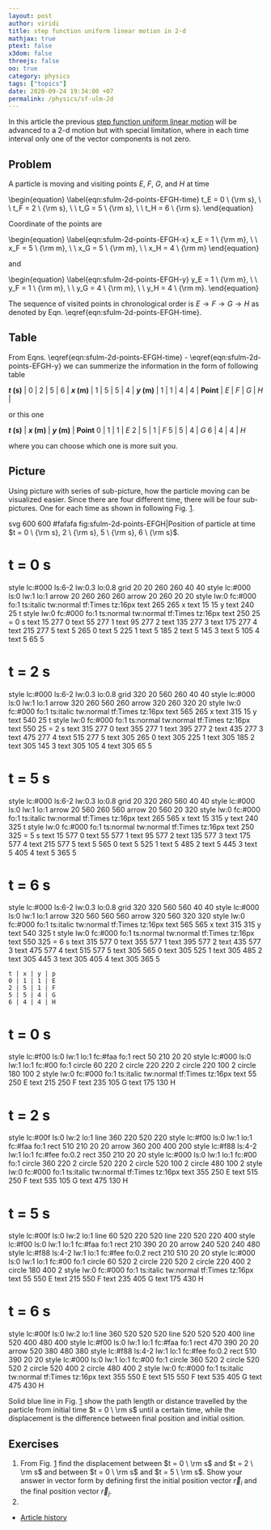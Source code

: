 ```yaml
---
layout: post
author: viridi
title: step function uniform linear motion in 2-d
mathjax: true
ptext: false
x3dom: false
threejs: false
oo: true
category: physics
tags: ["topics"]
date: 2020-09-24 19:34:00 +07
permalink: /physics/sf-ulm-2d
---
```

In this article the previous [step function uniform linear motion](sf-ulm) will be advanced to a 2-d motion but with special limitation, where in each time interval only one of the vector components is not zero.

## Problem
A particle is moving and visiting points $E$, $F$, $G$, and $H$ at  time 

\begin{equation}
\label{eqn:sfulm-2d-points-EFGH-time}
t_E = 0 \ {\rm s}, \ \ t_F = 2 \ {\rm s}, \ \ t_G = 5 \ {\rm s}, \ \ t_H = 6 \ {\rm s}.
\end{equation}

Coordinate of the points are

\begin{equation}
\label{eqn:sfulm-2d-points-EFGH-x}
x_E = 1 \ {\rm m}, \ \ x_F = 5 \ {\rm m}, \ \ x_G = 5 \ {\rm m}, \ \ x_H = 4 \ {\rm m}
\end{equation}

and

\begin{equation}
\label{eqn:sfulm-2d-points-EFGH-y}
y_E = 1 \ {\rm m}, \ \ y_F = 1 \ {\rm m}, \ \ y_G = 4 \ {\rm m}, \ \ y_H = 4 \ {\rm m}.
\end{equation}

The sequence of visited points in chronological order is $E \rightarrow F \rightarrow G \rightarrow H$ as denoted by Eqn. \eqref{eqn:sfulm-2d-points-EFGH-time}.

## Table
From Eqns. \eqref{eqn:sfulm-2d-points-EFGH-time} - \eqref{eqn:sfulm-2d-points-EFGH-y} we can summerize the information in the form of following table

**$t$ (s)** |  0  |  2  |  5  |  6  |
**$x$ (m)** |  1  |  5  |  5  |  4  |
**$y$ (m)** |  1  |  1  |  4  |  4  |
**Point**   | $E$ | $F$ | $G$ | $H$ |

or this one

**$t$ (s)** | **$x$ (m)** | **$y$ (m)**  | **Point** 
0 | 1 | 1 | $E$
2 | 5 | 1 | $F$
5 | 5 | 4 | $G$ 
6 | 4 | 4 | $H$

where you can choose which one is more suit you.

## Picture
Using picture with series of sub-picture, how the particle moving can be visualized easier. Since there are four different time, there will be four sub-pictures. One for each time as shown in following Fig. <a href="#fig:sfulm-2d-points-EFGH">1</a>.

<oo>
svg 600 600 #fafafa fig:sfulm-2d-points-EFGH|Position of particle at time $t = 0 \ {\rm s}, 2 \ {\rm s}, 5 \ {\rm s}, 6 \ {\rm s}$.

# t = 0 s
style lc:#000 ls:6-2 lw:0.3 lo:0.8
grid 20 20 260 260 40 40
style lc:#000 ls:0 lw:1 lo:1
arrow 20 260 260 260
arrow 20 260 20 20
style lw:0 fc:#000 fo:1 ts:italic tw:normal tf:Times tz:16px
text 265 265 x
text 15 15 y
text 240 25 t
style lw:0 fc:#000 fo:1 ts:normal tw:normal tf:Times tz:16px
text 250 25 = 0 s
text 15 277 0
text 55 277 1
text 95 277 2
text 135 277 3
text 175 277 4
text 215 277 5
text 5 265 0
text 5 225 1
text 5 185 2
text 5 145 3
text 5 105 4
text 5 65 5

# t = 2 s
style lc:#000 ls:6-2 lw:0.3 lo:0.8
grid 320 20 560 260 40 40
style lc:#000 ls:0 lw:1 lo:1
arrow 320 260 560 260
arrow 320 260 320 20
style lw:0 fc:#000 fo:1 ts:italic tw:normal tf:Times tz:16px
text 565 265 x
text 315 15 y
text 540 25 t
style lw:0 fc:#000 fo:1 ts:normal tw:normal tf:Times tz:16px
text 550 25 = 2 s
text 315 277 0
text 355 277 1
text 395 277 2
text 435 277 3
text 475 277 4
text 515 277 5
text 305 265 0
text 305 225 1
text 305 185 2
text 305 145 3
text 305 105 4
text 305 65 5

# t = 5 s
style lc:#000 ls:6-2 lw:0.3 lo:0.8
grid 20 320 260 560 40 40
style lc:#000 ls:0 lw:1 lo:1
arrow 20 560 260 560
arrow 20 560 20 320
style lw:0 fc:#000 fo:1 ts:italic tw:normal tf:Times tz:16px
text 265 565 x
text 15 315 y
text 240 325 t
style lw:0 fc:#000 fo:1 ts:normal tw:normal tf:Times tz:16px
text 250 325 = 5 s
text 15 577 0
text 55 577 1
text 95 577 2
text 135 577 3
text 175 577 4
text 215 577 5
text 5 565 0
text 5 525 1
text 5 485 2
text 5 445 3
text 5 405 4
text 5 365 5

# t = 6 s
style lc:#000 ls:6-2 lw:0.3 lo:0.8
grid 320 320 560 560 40 40
style lc:#000 ls:0 lw:1 lo:1
arrow 320 560 560 560
arrow 320 560 320 320
style lw:0 fc:#000 fo:1 ts:italic tw:normal tf:Times tz:16px
text 565 565 x
text 315 315 y
text 540 325 t
style lw:0 fc:#000 fo:1 ts:normal tw:normal tf:Times tz:16px
text 550 325 = 6 s
text 315 577 0
text 355 577 1
text 395 577 2
text 435 577 3
text 475 577 4
text 515 577 5
text 305 565 0
text 305 525 1
text 305 485 2
text 305 445 3
text 305 405 4
text 305 365 5

	t | x | y | p
	0 | 1 | 1 | E
	2 | 5 | 1 | F
	5 | 5 | 4 | G 
	6 | 4 | 4 | H

# t = 0 s
style lc:#f00 ls:0 lw:1 lo:1 fc:#faa fo:1
rect 50 210 20 20
style lc:#000 ls:0 lw:1 lo:1 fc:#00 fo:1
circle 60 220 2
circle 220 220 2
circle 220 100 2
circle 180 100 2
style lw:0 fc:#000 fo:1 ts:italic tw:normal tf:Times tz:16px
text 55 250 E
text 215 250 F
text 235 105 G
text 175 130 H

# t = 2 s
style lc:#00f ls:0 lw:2 lo:1
line 360 220 520 220
style lc:#f00 ls:0 lw:1 lo:1 fc:#faa fo:1
rect 510 210 20 20
arrow 360 200 400 200
style lc:#f88 ls:4-2 lw:1 lo:1 fc:#fee fo:0.2
rect 350 210 20 20
style lc:#000 ls:0 lw:1 lo:1 fc:#00 fo:1
circle 360 220 2
circle 520 220 2
circle 520 100 2
circle 480 100 2
style lw:0 fc:#000 fo:1 ts:italic tw:normal tf:Times tz:16px
text 355 250 E
text 515 250 F
text 535 105 G
text 475 130 H

# t = 5 s
style lc:#00f ls:0 lw:2 lo:1
line 60 520 220 520
line 220 520 220 400
style lc:#f00 ls:0 lw:1 lo:1 fc:#faa fo:1
rect 210 390 20 20
arrow 240 520 240 480
style lc:#f88 ls:4-2 lw:1 lo:1 fc:#fee fo:0.2
rect 210 510 20 20
style lc:#000 ls:0 lw:1 lo:1 fc:#00 fo:1
circle 60 520 2
circle 220 520 2
circle 220 400 2
circle 180 400 2
style lw:0 fc:#000 fo:1 ts:italic tw:normal tf:Times tz:16px
text 55 550 E
text 215 550 F
text 235 405 G
text 175 430 H

# t = 6 s
style lc:#00f ls:0 lw:2 lo:1
line 360 520 520 520
line 520 520 520 400
line 520 400 480 400
style lc:#f00 ls:0 lw:1 lo:1 fc:#faa fo:1
rect 470 390 20 20
arrow 520 380 480 380
style lc:#f88 ls:4-2 lw:1 lo:1 fc:#fee fo:0.2
rect 510 390 20 20
style lc:#000 ls:0 lw:1 lo:1 fc:#00 fo:1
circle 360 520 2
circle 520 520 2
circle 520 400 2
circle 480 400 2
style lw:0 fc:#000 fo:1 ts:italic tw:normal tf:Times tz:16px
text 355 550 E
text 515 550 F
text 535 405 G
text 475 430 H
</oo>

Solid blue line in Fig. <a href="#fig:sfulm-2d-points-EFGH">1</a> show the path length or distance travelled by the particle from initial time $t = 0 \ \rm s$ until a certain time, while the displacement is the difference between final position and initial osition.


## Exercises
1. From Fig. <a href="#fig:sfulm-2d-points-EFGH">1</a> find the displacement between $t = 0 \ \rm s$ and $t = 2 \ \rm s$ and between $t = 0 \ \rm s$ and $t = 5 \ \rm s$. Show your answer in vector form by defining first the initial position vector $\vec{r}_i$ and the final position vector $\vec{r}_j$.
2. 

+ [Article history](https://github.com/butiran/butiran.github.io/commits/master/_posts/phys/2020-09-23-sf-ulm-2d.md)
